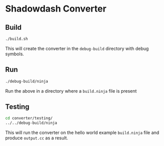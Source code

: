 # Shadowdash Converter
## Build
```sh
./build.sh
```
This will create the converter in the `debug-build` directory with debug symbols.

## Run
```sh
./debug-build/ninja
```
Run the above in a directory where a `build.ninja` file is present

## Testing
```sh
cd converter/testing/
../../debug-build/ninja
```
This will run the converter on the hello world example `build.ninja` file and produce `output.cc` as a result.
